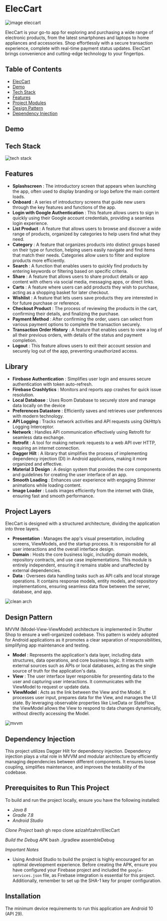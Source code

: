 # ElecCart 

![image eleccart](https://github.com/user-attachments/assets/e09ce982-ec5f-462e-b585-c6640fd38617)


ElecCart is your go-to app for exploring and purchasing a wide range of electronic products, from the latest smartphones and laptops to home appliances and accessories. Shop effortlessly with a secure transaction experience, complete with real-time payment status updates. ElecCart brings convenience and cutting-edge technology to your fingertips.


## Table of Contents

- [ElecCart](#eleccart)
- [Demo](#demo)
- [Tech Stack](#tech-stack)
- [Features](#features)
- [Project Modules](#project-modules)
- [Design Pattern](#design-pattern)
- [Dependency Injection](#dependency-injection)


## Demo 


## Tech Stack

![tech stack](https://github.com/user-attachments/assets/83041abb-d7e4-4d00-9e6e-40a64b9ebbdc)


## Features 

- **Splashscreen** : The introductory screen that appears when launching the app, often used to display branding or logo before the main content loads.
- **Onboard** : A series of introductory screens that guide new users through the key features and functions of the app.
- **Login with Google Authentication** : This feature allows users to sign in quickly using their Google account credentials, providing a seamless login experience.
- **List Product** : A feature that allows users to browse and discover a wide range of products, organized by categories to help users find what they need.
- **Category** : A feature that organizes products into distinct groups based on their type or function, helping users easily navigate and find items that match their needs. Categories allow users to filter and explore products more efficiently.
- **Search** : A function that enables users to quickly find products by entering keywords or filtering based on specific criteria.
- **Share** : A feature that allows users to share product details or app content with others via social media, messaging apps, or direct links.
- **Carts** : A feature where users can add products they wish to purchase, acting as a shopping basket for later checkout.
- **Wishlist** :  A feature that lets users save products they are interested in for future purchase or reference.
- **Checkout Product** : The process of reviewing the products in the cart, confirming their details, and finalizing the purchase.
- **Payment Method** : After confirming the order, users can select from various payment options to complete the transaction securely.
- **Transaction Order History** : A feature that enables users to view a log of all their previous orders, with details of the status and payment completion.
- **Logout** : This feature allows users to exit their account session and securely log out of the app, preventing unauthorized access.


## Library

- **Firebase Authentication** : Simplifies user login and ensures secure authentication with token auto-refresh.
- **Firebase Crashlytics** : Monitors and reports app crashes for quick issue resolution.
- **Local Database** : Uses Room Database to securely store and manage data locally on the device
- **Preferences Datastore** : Efficiently saves and retrieves user preferences with modern technology.
- **API Logging** : Tracks network activities and API requests using OkHttp’s Logging Interceptor.
- **Network** : Handles API communication effectively using Retrofit for seamless data exchange.
- **Retrofit** : A tool for making network requests to a web API over HTTP, requiring an internet connection.
- **Dagger Hilt** : A library that simplifies the process of implementing dependency injection (DI) in Android applications, making it more organized and effective.
- **Material 3 Design** : A design system that provides the core components and guidelines for creating the user interface of an app.
- **Smooth Loading** : Enhances user experience with engaging Shimmer animations while loading content.
- **Image Loader** : Loads images efficiently from the internet with Glide, ensuring fast and smooth performance.


## Project Layers

ElecCart is designed with a structured architecture, dividing the application into three layers.

- **Presentation** : Manages the app's visual presentation, including screens, ViewModels, and the startup process. It is responsible for all user interactions and the overall interface design.
- **Domain** : Hosts the core business logic, including domain models, repository contracts, and use case implementations. This module is entirely independent, ensuring it remains stable and unaffected by external dependencies.
- **Data** : Oversees data handling tasks such as API calls and local storage operations. It contains response models, entity models, and repository implementations, ensuring seamless data flow between the server, database, and app.

![clean arch](https://github.com/user-attachments/assets/2ed905b3-382a-4eed-9b91-0e267e93dbcf)


## Design Pattern 

MVVM (Model-View-ViewModel) architecture is implemented in Shutter Shop to ensure a well-organized codebase. This pattern is widely adopted for Android applications as it promotes a clear separation of responsibilities, simplifying app maintenance and testing.

- **Model** : Represents the application's data layer, including data structures, data operations, and core business logic. It interacts with external sources such as APIs or local databases, acting as the single source of truth for the application's data.
- **View** : The user interface layer responsible for presenting data to the user and capturing user interactions. It communicates with the ViewModel to request or update data.
- **ViewModel** : Acts as the link between the View and the Model. It processes user input, prepares data for the View, and manages the UI state. By leveraging observable properties like LiveData or StateFlow, the ViewModel allows the View to respond to data changes dynamically, without directly accessing the Model.
  
![mvvm](https://github.com/user-attachments/assets/276f27ab-33ac-4cd2-94cd-8ed0967ce664)


## Dependency Injection 

This project utilizes Dagger Hilt for dependency injection. Dependency injection plays a vital role in MVVM and modular architecture by efficiently managing dependencies between different components. It ensures loose coupling, simplifies maintenance, and improves the testability of the codebase.


## Prerequisites to Run This Project
To build and run the project locally, ensure you have the following installed:

- *Java 8*
- *Gradle 7.8*
- *Android Studio*

*Clone Project*
bash
gh repo clone azizahfzahrr/ElecCart


*Build the Debug APK*
bash
./gradlew assembleDebug


*Important Notes*
- Using Android Studio to build the project is highly encouraged for an optimal development experience. Before creating the APK, ensure you have configured your Firebase project and included the `google-services.json` file, as Firebase integration is essential for this project. Additionally, remember to set up the SHA-1 key for proper configuration.

## Installation
The minimum device requirements to run this application are Android 10 (API 29).

